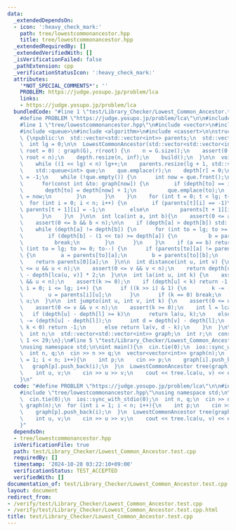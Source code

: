 ```yaml
---
data:
  _extendedDependsOn:
  - icon: ':heavy_check_mark:'
    path: tree/lowestcommonancestor.hpp
    title: tree/lowestcommonancestor.hpp
  _extendedRequiredBy: []
  _extendedVerifiedWith: []
  _isVerificationFailed: false
  _pathExtension: cpp
  _verificationStatusIcon: ':heavy_check_mark:'
  attributes:
    '*NOT_SPECIAL_COMMENTS*': ''
    PROBLEM: https://judge.yosupo.jp/problem/lca
    links:
    - https://judge.yosupo.jp/problem/lca
  bundledCode: "#line 1 \"test/Library_Checker/Lowest_Common_Ancestor.test.cpp\"\n\
    #define PROBLEM \"https://judge.yosupo.jp/problem/lca\"\n\n#include <iostream>\n\
    #line 1 \"tree/lowestcommonancestor.hpp\"\n#include <vector>\n#include <tuple>\n\
    #include <queue>\n#include <algorithm>\n#include <cassert>\n\nstruct LowestCommonAncestor\
    \ {\npublic:\n  std::vector<std::vector<int>> parents;\n  std::vector<int> depth;\n\
    \  int lg = 0;\n\n  LowestCommonAncestor(std::vector<std::vector<int>> G, int\
    \ root = 0) : graph(G), r(root) {\n    n = G.size();\n    assert(0 <= root &&\
    \ root < n);\n    depth.resize(n, inf);\n    build();\n  }\n\n  void build(){\n\
    \    while ((1 << lg) < n) lg++;\n    parents.resize(lg + 1, std::vector<int>(n));\n\
    \    std::queue<int> que;\n    que.emplace(r);\n    depth[r] = 0;\n    parents[0][r]\
    \ = -1;\n    while (!que.empty()) {\n      int now = que.front();\n      que.pop();\n\
    \      for(const int &to: graph[now]) {\n        if (depth[to] == inf) {\n   \
    \       depth[to] = depth[now] + 1;\n          que.emplace(to);\n          parents[0][to]\
    \ = now;\n        }\n      }\n    }\n    for (int t = 0; t < lg; t++) {\n    \
    \  for (int i = 0; i < n; i++) {\n        if (parents[t][i] == -1)\n         \
    \ parents[t + 1][i] = -1;\n        else\n          parents[t + 1][i] = parents[t][parents[t][i]];\n\
    \      }\n    }\n  }\n\n  int lca(int a, int b){\n    assert(0 <= a && a < n);\n\
    \    assert(0 <= b && b < n);\n\n    if (depth[a] > depth[b]) std::swap(a, b);\n\
    \    while (depth[a] != depth[b]) {\n      for (int to = lg; to >= 0; to--) {\n\
    \        if (depth[b] - (1 << to) >= depth[a]) {\n          b = parents[to][b];\n\
    \          break;\n        }\n      }\n    }\n    if (a == b) return a;\n    for\
    \ (int to = lg; to >= 0; to--) {\n      if (parents[to][a] != parents[to][b])\
    \ {\n        a = parents[to][a];\n        b = parents[to][b];\n      }\n    }\n\
    \    return parents[0][a];\n  }\n\n  int distance(int u, int v) {\n    assert(0\
    \ <= u && u < n);\n    assert(0 <= v && v < n);\n    return depth[u] + depth[v]\
    \ - depth[lca(u, v)] * 2;\n  }\n\n  int la(int u, int k) {\n    assert(0 <= u\
    \ && u < n);\n    assert(k >= 0);\n    if (depth[u] < k) return -1;\n    for (int\
    \ i = 0; i <= lg; i++) {\n      if ((k >> i) & 1) {\n        k -= (1 << i);\n\
    \        u = parents[i][u];\n      }\n      if (k == 0) break;\n    }\n    return\
    \ u;\n  }\n\n  int jumpto(int u, int v, int k) {\n    assert(0 <= u && u < n);\n\
    \    assert(0 <= v && v < n);\n    assert(k >= 0);\n    int l = lca(u, v);\n \
    \   if (depth[u] - depth[l] >= k)\n      return la(u, k);\n    else {\n      k\
    \ -= (depth[u] - depth[l]);\n      int d = depth[v] - depth[l];\n      if (d -\
    \ k < 0) return -1;\n      else return la(v, d - k);\n    }\n  }\n\nprivate:\n\
    \  int n;\n  std::vector<std::vector<int>> graph;\n  int r;\n  const int inf =\
    \ 1 << 29;\n};\n#line 5 \"test/Library_Checker/Lowest_Common_Ancestor.test.cpp\"\
    \nusing namespace std;\n\nint main(){\n  cin.tie(0);\n  ios::sync_with_stdio(0);\n\
    \  int n, q;\n  cin >> n >> q;\n  vector<vector<int>> graph(n);\n  for (int i\
    \ = 1; i < n; i++){\n    int p;\n    cin >> p;\n    graph[i].push_back(p);\n \
    \   graph[p].push_back(i);\n  }\n  LowestCommonAncestor tree(graph);\n  while(q--){\n\
    \    int u, v;\n    cin >> u >> v;\n    cout << tree.lca(u, v) << endl;\n  }\n\
    }\n"
  code: "#define PROBLEM \"https://judge.yosupo.jp/problem/lca\"\n\n#include <iostream>\n\
    #include \"tree/lowestcommonancestor.hpp\"\nusing namespace std;\n\nint main(){\n\
    \  cin.tie(0);\n  ios::sync_with_stdio(0);\n  int n, q;\n  cin >> n >> q;\n  vector<vector<int>>\
    \ graph(n);\n  for (int i = 1; i < n; i++){\n    int p;\n    cin >> p;\n    graph[i].push_back(p);\n\
    \    graph[p].push_back(i);\n  }\n  LowestCommonAncestor tree(graph);\n  while(q--){\n\
    \    int u, v;\n    cin >> u >> v;\n    cout << tree.lca(u, v) << endl;\n  }\n\
    }"
  dependsOn:
  - tree/lowestcommonancestor.hpp
  isVerificationFile: true
  path: test/Library_Checker/Lowest_Common_Ancestor.test.cpp
  requiredBy: []
  timestamp: '2024-10-28 03:22:10+09:00'
  verificationStatus: TEST_ACCEPTED
  verifiedWith: []
documentation_of: test/Library_Checker/Lowest_Common_Ancestor.test.cpp
layout: document
redirect_from:
- /verify/test/Library_Checker/Lowest_Common_Ancestor.test.cpp
- /verify/test/Library_Checker/Lowest_Common_Ancestor.test.cpp.html
title: test/Library_Checker/Lowest_Common_Ancestor.test.cpp
---
```

